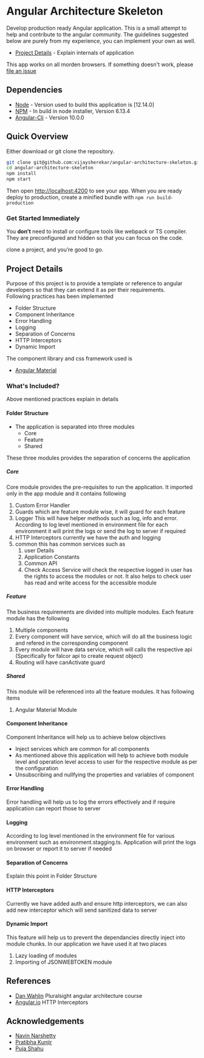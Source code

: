 # Angular Architecture Skeleton
Develop production ready Angular application. This is a small attempt to help and contribute to the angular community. The guidelines suggested below are purely from my experience, you can implement your own as well.
- [Project Details](#project-details) - Explain internals of application

This app works on all morden browsers. 
If something doesn't work, please [file an issue](https://github.com/vijaysherekar/angular-architecture-skeleton/issues/new)

## Dependencies
- [Node](https://nodejs.org/en/download/) - Version used to build this application is [12.14.0]
- [NPM](https://nodejs.org/en/download/) - In build in node installer, Version 6.13.4
- [Angular-Cli](https://cli.angular.io/) - Version 10.0.0

## Quick Overview
Either download or git clone the repository. 

```sh
git clone git@github.com:vijaysherekar/angular-architecture-skeleton.git
cd angular-architecture-skeleton
npm install
npm start
```
Then open [http://localhost:4200](http://localhost:4200) to see your app. When you are ready deploy to production, create a minified bundle with `npm run build-production`

### Get Started Immediately

You **don’t** need to install or configure tools like webpack or TS compiler.<br>
They are preconfigured and hidden so that you can focus on the code.

clone a project, and you’re good to go.

## Project Details
Purpose of this project is to provide a template or reference to angular developers so that they can extend it as per their requirements.<br/>
Following practices has been implemented
- Folder Structure
- Component Inheritance
- Error Handling
- Logging
- Separation of Concerns
- HTTP Interceptors
- Dynamic Import

The component library and css framework used is
- [Angular Material](https://material.angular.io/) 
  
### What's Included?
Above mentioned practices explain in details
#### Folder Structure
  - The application is separated into three modules
    - Core
    - Feature
    - Shared

These three modules provides the separation of concerns the application 
##### Core
Core module provides the pre-requisites to run the application. It imported only in the app module and it contains following 
   1. Custom Error Handler
   2. Guards which are feature module wise, it will guard for each feature
   3. Logger This will have helper methods such as log, info and error. According to log level mentioned in environment file for each environment it will print the logs or send the log to server if required
   4. HTTP Interceptors currently we have the auth and logging 
   5. common this has common services such as
      1. user Details
      2. Application Constants
      3. Common API 
      4. Check Access Service will check the respective logged in user has the rights to access the modules or not. It also helps to check user has read and write access for the accessible module
##### Feature 
The business requirements are divided into multiple modules. Each feature module has the following
1. Multiple components 
2. Every component will have service, which will do all the business logic and refered in the corresponding component
3. Every module will have data service, which will calls the respective api (Specifically for falcor api to create request object)
4. Routing will have canActivate guard 

##### Shared
This module will be referenced into all the feature modules. It has following items
   1. Angular Material Module

#### Component Inheritance
Component Inheritance will help us to achieve below objectives
- Inject services which are common for all components
- As mentioned above this application will help to achieve both module level and operation level access to user for the respective module as per the configuration
- Unsubscribing and nullfying the properties and variables of component
#### Error Handling
Error handling will help us to log the errors effectively and if require application can report those to server
#### Logging
According to log level mentioned in the environment file for various environment such as environment.stagging.ts. Application will print the logs on browser or report it to server if needed
#### Separation of Concerns
Explain this point in Folder Structure
#### HTTP Interceptors
Currently we have added auth and ensure http interceptors, we can also add new interceptor which will send sanitized data to server
#### Dynamic Import
This feature will help us to prevent the dependancies directly inject into module chunks. In our application we have used it at two places
1. Lazy loading of modules
2. Importing of JSONWEBTOKEN module
## References
- [Dan Wahlin](https://github.com/DanWahlin) Pluralsight angular architecture course
- [Angular.io](https://angular.io/guide/http) HTTP Interceptors

## Acknowledgements
- [Navin Narshetty](https://github.com/navinnarshetty)
- [Pratibha Kunjir](https://github.com/kpratibha209)
- [Puja Shahu](https://github.com/pshahu26)
